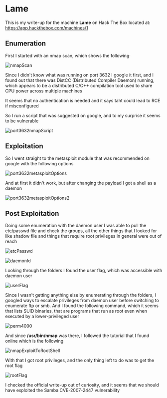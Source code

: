 # Lame

This is my write-up for the machine **Lame** on Hack The Box located at: https://app.hackthebox.com/machines/1

## Enumeration

First I started with an nmap scan, which shows the following:

![nmapScan](./res/Lame/nmapScan.png)

Since I didn't know what was running on port 3632 I google it first, and I found out that there was DistCC (Distributed Compiler Daemon) running, which appears to be a distributed C/C++ compilation tool used to share CPU power across multiple machines 

It seems that no authentication is needed and it says taht could lead to RCE if misconfigured

So I run a script that was suggested on google, and to my surprise it seems to be vulnerable

![port3632nmapScript](./res/Lame/port3632nmapScript.png)

## Exploitation

So I went straight to the metasploit module that was recommended on google with the following options

![port3632metasploitOptions](./res/Lame/port3632metasploitOptions.png)

And at first it didn't work, but after changing the payload I got a shell as a daemon

![port3632metasploitOptions2](./res/Lame/port3632metasploitOptions2.png)

## Post Exploitation

Doing some enumeration with the daemon user I was able to pull the etc/passwd file and check the groups, all the other things that I looked for like shadow file and things that require root privileges in general were out of reach

![etcPasswd](./res/Lame/etcPasswd.png)

![daemonId](./res/Lame/daemonId.png)

Looking through the folders I found the user flag, which was accessible with daemon user

![userFlag](./res/Lame/userFlag.png)

Since I wasn't getting anything else by enumerating through the folders, I googled ways to escalate privileges from daemon user before switching to enumerate ftp or smb. And I found the following command, which it seems that lists SUID binaries, that are programs that run as root even when executed by a lower-privileged user

![perm4000](./res/Lame/perm4000.png)

And since **/usr/bin/nmap** was there, I followed the tutorial that I found online which is the following

![nmapExploitToRootShell](./res/Lame/nmapExploitToRootShell.png)

With that I got root privileges, and the only thing left to do was to get the root flag

![rootFlag](./res/Lame/rootFlag.png)

I checked the official write-up out of curiosity, and it seems that we should have exploited the Samba CVE-2007-2447 vulnerability